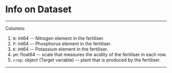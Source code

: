 # Info on Dataset

---

Columns:

1. `N`: int64 -- Nitrogen element in the fertiliser.
2. `P`: int64 -- Phosphorus element in the fertiliser.
3. `K`: int64 -- Potassium element in the fertiliser.
4. `pH`: float64 -- scale that measures the acidity of the fertiliser in each row.
5. `crop`: object (Target variable) -- plant that is produced by the fertiliser.

---
